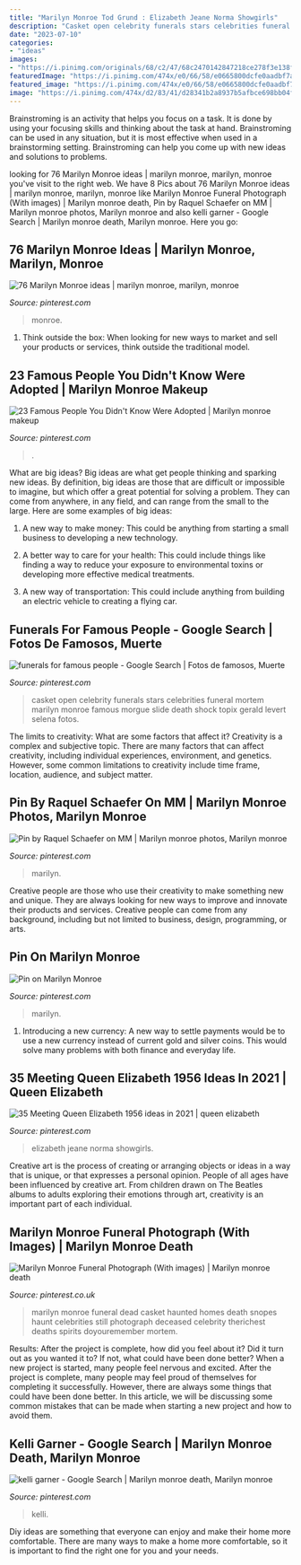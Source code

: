 ```yaml
---
title: "Marilyn Monroe Tod Grund : Elizabeth Jeane Norma Showgirls"
description: "Casket open celebrity funerals stars celebrities funeral mortem marilyn monroe famous morgue slide death shock topix gerald levert selena fotos"
date: "2023-07-10"
categories:
- "ideas"
images:
- "https://i.pinimg.com/originals/68/c2/47/68c2470142847218ce278f3e138f60cb.jpg"
featuredImage: "https://i.pinimg.com/474x/e0/66/58/e0665800dcfe0aadbf7a5b4c1926924e--queen-of-england-october-.jpg"
featured_image: "https://i.pinimg.com/474x/e0/66/58/e0665800dcfe0aadbf7a5b4c1926924e--queen-of-england-october-.jpg"
image: "https://i.pinimg.com/474x/d2/83/41/d28341b2a8937b5afbce698bb04fc41f--blonde-beauty-marilyn-monroe.jpg"
---
```



Brainstroming is an activity that helps you focus on a task. It is done by using your focusing skills and thinking about the task at hand. Brainstroming can be used in any situation, but it is most effective when used in a brainstorming setting. Brainstroming can help you come up with new ideas and solutions to problems.

	

		
looking for 76 Marilyn Monroe ideas | marilyn monroe, marilyn, monroe you've visit to the right web. We have 8 Pics about 76 Marilyn Monroe ideas | marilyn monroe, marilyn, monroe like Marilyn Monroe Funeral Photograph (With images) | Marilyn monroe death, Pin by Raquel Schaefer on MM | Marilyn monroe photos, Marilyn monroe and also kelli garner - Google Search | Marilyn monroe death, Marilyn monroe. Here you go:
		
    
## 76 Marilyn Monroe Ideas | Marilyn Monroe, Marilyn, Monroe

<img loading=lazy src="https://i.pinimg.com/474x/d2/83/41/d28341b2a8937b5afbce698bb04fc41f--blonde-beauty-marilyn-monroe.jpg" onerror="this.onerror=null;this.src='https://tse2.mm.bing.net/th?id=OIP.dI1YK9yiTmDE5yqzS59OggAAAA&amp;pid=15.1';" alt="76 Marilyn Monroe ideas | marilyn monroe, marilyn, monroe">

_Source: pinterest.com_

>monroe. 

	

1. Think outside the box: When looking for new ways to market and sell your products or services, think outside the traditional model.

    
## 23 Famous People You Didn&#039;t Know Were Adopted | Marilyn Monroe Makeup

<img loading=lazy src="https://i.pinimg.com/736x/86/79/65/8679653e394ab8790fdbfd74e6eb5c00.jpg" onerror="this.onerror=null;this.src='https://tse3.mm.bing.net/th?id=OIP.KiBkrTEs0W7DQDOFkLlznQHaGC&amp;pid=15.1';" alt="23 Famous People You Didn&#039;t Know Were Adopted | Marilyn monroe makeup">

_Source: pinterest.com_

>. 

	

What are big ideas?
Big ideas are what get people thinking and sparking new ideas. By definition, big ideas are those that are difficult or impossible to imagine, but which offer a great potential for solving a problem. They can come from anywhere, in any field, and can range from the small to the large. Here are some examples of big ideas:
1. A new way to make money: This could be anything from starting a small business to developing a new technology.

2. A better way to care for your health: This could include things like finding a way to reduce your exposure to environmental toxins or developing more effective medical treatments.

3. A new way of transportation: This could include anything from building an electric vehicle to creating a flying car.


    
## Funerals For Famous People - Google Search | Fotos De Famosos, Muerte

<img loading=lazy src="https://i.pinimg.com/originals/62/6a/a7/626aa7220ce6be0a9ef185ae1a46b11f.jpg" onerror="this.onerror=null;this.src='https://tse3.mm.bing.net/th?id=OIP.HWfrXqJ9oez951lqHVDn2gHaDy&amp;pid=15.1';" alt="funerals for famous people - Google Search | Fotos de famosos, Muerte">

_Source: pinterest.com_

>casket open celebrity funerals stars celebrities funeral mortem marilyn monroe famous morgue slide death shock topix gerald levert selena fotos. 

	

The limits to creativity: What are some factors that affect it?
Creativity is a complex and subjective topic. There are many factors that can affect creativity, including individual experiences, environment, and genetics. However, some common limitations to creativity include time frame, location, audience, and subject matter.

    
## Pin By Raquel Schaefer On MM | Marilyn Monroe Photos, Marilyn Monroe

<img loading=lazy src="https://i.pinimg.com/736x/86/27/f9/8627f99eb9bd873827a1bbffaa9984e5.jpg" onerror="this.onerror=null;this.src='https://tse3.mm.bing.net/th?id=OIP.GvBD-tgVMs5uN1IoEM6nUgHaJ5&amp;pid=15.1';" alt="Pin by Raquel Schaefer on MM | Marilyn monroe photos, Marilyn monroe">

_Source: pinterest.com_

>marilyn. 

	

Creative people are those who use their creativity to make something new and unique. They are always looking for new ways to improve and innovate their products and services. Creative people can come from any background, including but not limited to business, design, programming, or arts.

    
## Pin On Marilyn Monroe

<img loading=lazy src="https://i.pinimg.com/originals/17/42/1e/17421e7d083a5882ba049569efdb0a99.jpg" onerror="this.onerror=null;this.src='https://tse1.mm.bing.net/th?id=OIP.tRu-ozYB0v_rF1MmLUygPAHaKE&amp;pid=15.1';" alt="Pin on Marilyn Monroe">

_Source: pinterest.com_

>marilyn. 

	

1. Introducing a new currency: A new way to settle payments would be to use a new currency instead of current gold and silver coins. This would solve many problems with both finance and everyday life.

    
## 35 Meeting Queen Elizabeth 1956 Ideas In 2021 | Queen Elizabeth

<img loading=lazy src="https://i.pinimg.com/474x/e0/66/58/e0665800dcfe0aadbf7a5b4c1926924e--queen-of-england-october-.jpg" onerror="this.onerror=null;this.src='https://tse2.mm.bing.net/th?id=OIP.6N7flcS66AX1rZCvahj8TQAAAA&amp;pid=15.1';" alt="35 Meeting Queen Elizabeth 1956 ideas in 2021 | queen elizabeth">

_Source: pinterest.com_

>elizabeth jeane norma showgirls. 

	

Creative art is the process of creating or arranging objects or ideas in a way that is unique, or that expresses a personal opinion. People of all ages have been influenced by creative art. From children drawn on The Beatles albums to adults exploring their emotions through art, creativity is an important part of each individual.

    
## Marilyn Monroe Funeral Photograph (With Images) | Marilyn Monroe Death

<img loading=lazy src="https://i.pinimg.com/originals/68/c2/47/68c2470142847218ce278f3e138f60cb.jpg" onerror="this.onerror=null;this.src='https://tse1.mm.bing.net/th?id=OIP.duk5CFCOzGUVafdxZNUyYgAAAA&amp;pid=15.1';" alt="Marilyn Monroe Funeral Photograph (With images) | Marilyn monroe death">

_Source: pinterest.co.uk_

>marilyn monroe funeral dead casket haunted homes death snopes haunt celebrities still photograph deceased celebrity therichest deaths spirits doyouremember mortem. 

	

Results: After the project is complete, how did you feel about it? Did it turn out as you wanted it to? If not, what could have been done better?
When a new project is started, many people feel nervous and excited. After the project is complete, many people may feel proud of themselves for completing it successfully. However, there are always some things that could have been done better. In this article, we will be discussing some common mistakes that can be made when starting a new project and how to avoid them.

    
## Kelli Garner - Google Search | Marilyn Monroe Death, Marilyn Monroe

<img loading=lazy src="https://i.pinimg.com/474x/4c/16/2b/4c162bda8fc5296de0976cf4dfcb2567--kelli-garner-kelli-ohara.jpg" onerror="this.onerror=null;this.src='https://tse3.mm.bing.net/th?id=OIP.VXmhb5yEsATNR7c_VWMbJQAAAA&amp;pid=15.1';" alt="kelli garner - Google Search | Marilyn monroe death, Marilyn monroe">

_Source: pinterest.com_

>kelli. 

	

Diy ideas are something that everyone can enjoy and make their home more comfortable. There are many ways to make a home more comfortable, so it is important to find the right one for you and your needs.

